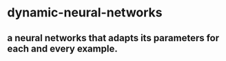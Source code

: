 # dynamic-neural-networks

## a neural networks that adapts its parameters for each and every example.
